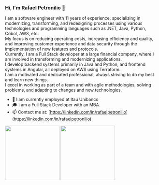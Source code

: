 ### Hi, I'm Rafael Petronilio 👋

I am a software engineer with 11 years of experience, specializing in modernizing, transforming, and redesigning processes using various technologies and programming languages such as .NET, Java, Python, Cobol, AWS, etc.   
My focus is on reducing operating costs, increasing efficiency and quality, and improving customer experience and data security through the implementation of new features and protocols.   
Currently, I am a Full Stack developer at a large financial company, where I am involved in transforming and modernizing applications.   
I develop backend systems primarily in Java and Python, and frontend systems in Angular, all deployed on AWS using Terraform.   
I am a motivated and dedicated professional, always striving to do my best and learn new things.   
I excel in working as part of a team and with agile methodologies, solving problems, and adapting to changes and new technologies.

- 💼  I am currently employed at Itaú Unibanco
- 🎓 I am a Full Stack Developer with an MBA.
- 📫 Contact me at: [https://linkedin.com/in/rafaelpetronilio](https://linkedin.com/in/rafaelpetronilio)

<div>
  <img height="180em" src="https://github-readme-stats.vercel.app/api?username=rafaelptr&show_icons=true&theme=algolia&include_all_commits=true&count_private=true"/>
  <img height="180em" src="https://github-readme-stats.vercel.app/api/top-langs/?username=rafaelptr&layout=compact&langs_count=6&theme=algolia"/>
</div>
